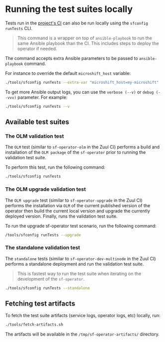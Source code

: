 # Running the test suites locally

Tests run in the [project's CI](https://zuul.microshift.softwarefactory-project.io/zuul/t/sf/buildsets) can also be run locally using the `sfconfig runTests` CLI.

> This command is a wrapper on top of `ansible-playbook` to run the same Ansible playbook
than the CI. This includes steps to deploy the operator if needed.

The command accepts extra Ansible parameters to be passed to `ansible-playbook` command.

For instance to override the default `microshift_host` variable:

```sh
./tools/sfconfig runTests --extra-var "microshift_host=my-microshift"
```

To get more Ansible output logs, you can use the `verbose (--v)` or `debug (--vvv)` parameter.
For example:

```sh
./tools/sfconfig runTests --v
```

## Available test suites

### The OLM validation test

The `OLM` test (similar to `sf-operator-olm` in the Zuul CI) performs a build and
installation of the `OLM package` of the `sf-operator` prior to running the validation
test suite.

To perform this test, run the following command:

```sh
./tools/sfconfig runTests
```

### The OLM upgrade validation test

The `OLM upgrade` test (similar to `sf-operator-upgrade` in the Zuul CI) performs the installation via `OLM` of the current published version of the operator then
build the current local version and upgrade the currently deployed version.
Finally, runs the validation test suite.

To run the upgrade sf-operator test scenario, run the following command:

```sh
/tools/sfconfig runTests --upgrade
```

### The standalone validation test

The `standalone` tests  (similar to `sf-operator-dev-multinode` in the Zuul CI) performs
a standalone deployment and run the validation test suite.

> This is fastest way to run the test suite when iterating on the development of the `sf-operator`.

```sh
./tools/sfconfig runTests --standalone
```

## Fetching test artifacts

To fetch the test suite artifacts (service logs, operator logs, etc) locally, run:

```sh
./tools/fetch-artifacts.sh
```

The artifacts will be available in the `/tmp/sf-operator-artifacts/` directory.
